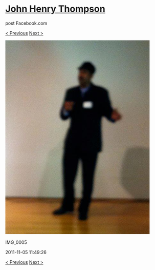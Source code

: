 # [John Henry Thompson](../README.md)
post Facebook.com

[< Previous](2011-11-05-4.md) [Next >](2011-11-05-6.md)

[![](../media/2011-11-05/Nari-we-the-people-IMG_0005.jpg)](../README.md)

IMG_0005

2011-11-05 11:49:26

[< Previous](2011-11-05-4.md) [Next >](2011-11-05-6.md)